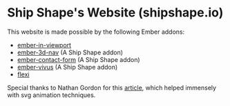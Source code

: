 # Ship Shape's Website (shipshape.io)

This website is made possible by the following Ember addons:

- [ember-in-viewport](https://github.com/DockYard/ember-in-viewport)
- [ember-3d-nav](https://github.com/shipshapecode/ember-3d-nav) (A Ship Shape addon)
- [ember-contact-form](https://github.com/shipshapecode/ember-contact-form) (A Ship Shape addon)
- [ember-vivus](https://github.com/shipshapecode/ember-vivus) (A Ship Shape addon)
- [flexi](https://github.com/runspired/flexi)

Special thanks to Nathan Gordon for this [article](https://medium.com/@gordonnl/stylised-line-animations-ded23320ffe5#.ow4kgdbks), which helped immensely with svg animation techniques.

